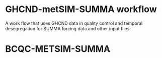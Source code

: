 # GHCND-metSIM-SUMMA workflow
A work flow that uses GHCND data in quality control and temporal desegregation for SUMMA forcing data and other input files.
# BCQC-METSIM-SUMMA
